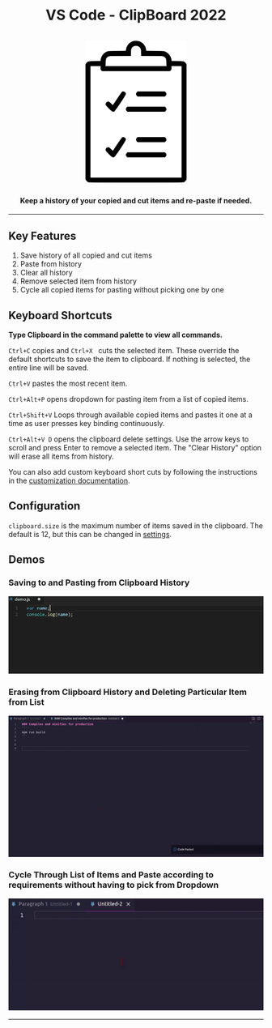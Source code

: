 <h1 align="center">
  <br>
  VS Code - ClipBoard 2022
  <br>
  <br>
    <img src="https://raw.githubusercontent.com/jaybharadia/Clipboard/main/images/clipboard.png" alt="logo" width="200">
  <br>
</h1>
<h4 align="center">Keep a history of your copied and cut items and re-paste if needed.</h4>

---

## Key Features

1. Save history of all copied and cut items
2. Paste from history
3. Clear all history
4. Remove selected item from history
5. Cycle all copied items for pasting without picking one by one

## Keyboard Shortcuts

**Type Clipboard in the command palette to view all commands.**

`Ctrl+C` copies and `Ctrl+X ` cuts the selected item. These override the default shortcuts to save the item to clipboard. If nothing is selected, the entire line will be saved.

`Ctrl+V` pastes the most recent item.

`Ctrl+Alt+P` opens dropdown for pasting item from a list of copied items.

`Ctrl+Shift+V` Loops through available copied items and pastes it one at a time as user presses key binding continuously.

`Ctrl+Alt+V D` opens the clipboard delete settings. Use the arrow keys to scroll and press Enter to remove a selected item. The "Clear History" option will erase all items from history.

You can also add custom keyboard short cuts by following the instructions in the [customization documentation](https://code.visualstudio.com/docs/customization/keybindings).

## Configuration

`clipboard.size` is the maximum number of items saved in the clipboard. The default is 12, but this can be changed in [settings](https://code.visualstudio.com/docs/getstarted/settings#_default-settings).

## Demos

### Saving to and Pasting from Clipboard History

![demo](https://raw.githubusercontent.com/jaybharadia/Clipboard/main/images/copy-and-paste-clipboard.gif)

### Erasing from Clipboard History and Deleting Particular Item from List

![demo](https://raw.githubusercontent.com/jaybharadia/Clipboard/main/images/delete-clear-all-clipboard.gif)

### Cycle Through List of Items and Paste according to requirements without having to pick from Dropdown

![demo](https://raw.githubusercontent.com/jaybharadia/Clipboard/main/images/cycle-copy-items-clipboard.gif)

---
